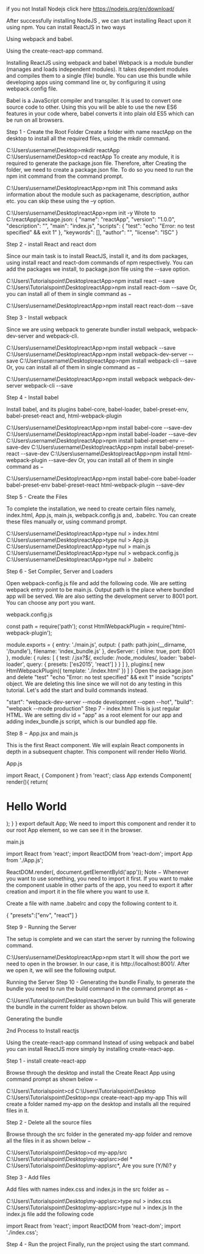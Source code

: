 if you not Install Nodejs click here https://nodejs.org/en/download/ 



After successfully installing NodeJS , we can start installing React upon it using npm. You can install ReactJS in two ways

Using webpack and babel.

Using the create-react-app command.

Installing ReactJS using webpack and babel
Webpack is a module bundler (manages and loads independent modules). It takes dependent modules and compiles them to a single (file) bundle. You can use this bundle while developing apps using command line or, by configuring it using webpack.config file.

Babel is a JavaScript compiler and transpiler. It is used to convert one source code to other. Using this you will be able to use the new ES6 features in your code where, babel converts it into plain old ES5 which can be run on all browsers.

Step 1 - Create the Root Folder
Create a folder with name reactApp on the desktop to install all the required files, using the mkdir command.

C:\Users\username\Desktop>mkdir reactApp
C:\Users\username\Desktop>cd reactApp
To create any module, it is required to generate the package.json file. Therefore, after Creating the folder, we need to create a package.json file. To do so you need to run the npm init command from the command prompt.

C:\Users\username\Desktop\reactApp>npm init
This command asks information about the module such as packagename, description, author etc. you can skip these using the –y option.

C:\Users\username\Desktop\reactApp>npm init -y
Wrote to C:\reactApp\package.json:
{
   "name": "reactApp",
   "version": "1.0.0",
   "description": "",
   "main": "index.js",
   "scripts": {
      "test": "echo \"Error: no test specified\" && exit 1"
   },
   "keywords": [],
   "author": "",
   "license": "ISC"
}

Step 2 - install React and react dom

Since our main task is to install ReactJS, install it, and its dom packages, using install react and react-dom commands of npm respectively. You can add the packages we install, to package.json file using the --save option.

C:\Users\Tutorialspoint\Desktop\reactApp>npm install react --save
C:\Users\Tutorialspoint\Desktop\reactApp>npm install react-dom --save
Or, you can install all of them in single command as −

C:\Users\username\Desktop\reactApp>npm install react react-dom --save

Step 3 - Install webpack

Since we are using webpack to generate bundler install webpack, webpack-dev-server and webpack-cli.

C:\Users\username\Desktop\reactApp>npm install webpack --save
C:\Users\username\Desktop\reactApp>npm install webpack-dev-server --save
C:\Users\username\Desktop\reactApp>npm install webpack-cli --save
Or, you can install all of them in single command as −

C:\Users\username\Desktop\reactApp>npm install webpack webpack-dev-server webpack-cli --save

Step 4 - Install babel

Install babel, and its plugins babel-core, babel-loader, babel-preset-env, babel-preset-react and, html-webpack-plugin

C:\Users\username\Desktop\reactApp>npm install babel-core --save-dev
C:\Users\username\Desktop\reactApp>npm install babel-loader --save-dev
C:\Users\username\Desktop\reactApp>npm install babel-preset-env --save-dev
C:\Users\username\Desktop\reactApp>npm install babel-preset-react --save-dev
C:\Users\username\Desktop\reactApp>npm install html-webpack-plugin --save-dev
Or, you can install all of them in single command as −

C:\Users\username\Desktop\reactApp>npm install babel-core babel-loader babel-preset-env 
   babel-preset-react html-webpack-plugin --save-dev

Step 5 - Create the Files

To complete the installation, we need to create certain files namely, index.html, App.js, main.js, webpack.config.js and, .babelrc. You can create these files manually or, using command prompt.

C:\Users\username\Desktop\reactApp>type nul > index.html
C:\Users\username\Desktop\reactApp>type nul > App.js
C:\Users\username\Desktop\reactApp>type nul > main.js
C:\Users\username\Desktop\reactApp>type nul > webpack.config.js
C:\Users\username\Desktop\reactApp>type nul > .babelrc

Step 6 - Set Compiler, Server and Loaders

Open webpack-config.js file and add the following code. We are setting webpack entry point to be main.js. Output path is the place where bundled app will be served. We are also setting the development server to 8001 port. You can choose any port you want.

webpack.config.js

const path = require('path');
const HtmlWebpackPlugin = require('html-webpack-plugin');

module.exports = {
   entry: './main.js',
   output: {
      path: path.join(__dirname, '/bundle'),
      filename: 'index_bundle.js'
   },
   devServer: {
      inline: true,
      port: 8001
   },
   module: {
      rules: [
         {
            test: /\.jsx?$/,
            exclude: /node_modules/,
            loader: 'babel-loader',
            query: {
               presets: ['es2015', 'react']
            }
         }
      ]
   },
   plugins:[
      new HtmlWebpackPlugin({
         template: './index.html'
      })
   ]
}
Open the package.json and delete "test" "echo \"Error: no test specified\" && exit 1" inside "scripts" object. We are deleting this line since we will not do any testing in this tutorial. Let's add the start and build commands instead.

"start": "webpack-dev-server --mode development --open --hot",
"build": "webpack --mode production"
Step 7 - index.html
This is just regular HTML. We are setting div id = "app" as a root element for our app and adding index_bundle.js script, which is our bundled app file.

<!DOCTYPE html>
<html lang = "en">
   <head>
      <meta charset = "UTF-8">
      <title>React App</title>
   </head>
   <body>
      <div id = "app"></div>
      <script src = 'index_bundle.js'></script>
   </body>
</html>

Step 8 − App.jsx and main.js

This is the first React component. We will explain React components in depth in a subsequent chapter. This component will render Hello World.

App.js

import React, { Component } from 'react';
class App extends Component{
   render(){
      return(
         <div>
            <h1>Hello World</h1>
         </div>
      );
   }
}
export default App;
We need to import this component and render it to our root App element, so we can see it in the browser.

main.js

import React from 'react';
import ReactDOM from 'react-dom';
import App from './App.js';

ReactDOM.render(<App />, document.getElementById('app'));
Note − Whenever you want to use something, you need to import it first. If you want to make the component usable in other parts of the app, you need to export it after creation and import it in the file where you want to use it.

Create a file with name .babelrc and copy the following content to it.

{
   "presets":["env", "react"]
}

Step 9 - Running the Server

The setup is complete and we can start the server by running the following command.

C:\Users\username\Desktop\reactApp>npm start
It will show the port we need to open in the browser. In our case, it is http://localhost:8001/. After we open it, we will see the following output.

Running the Server
Step 10 - Generating the bundle
Finally, to generate the bundle you need to run the build command in the command prompt as −

C:\Users\Tutorialspoint\Desktop\reactApp>npm run build
This will generate the bundle in the current folder as shown below.

Generating the bundle




2nd Process to Install reactjs

Using the create-react-app command
Instead of using webpack and babel you can install ReactJS more simply by installing create-react-app.

Step 1 - install create-react-app

Browse through the desktop and install the Create React App using command prompt as shown below −

C:\Users\Tutorialspoint>cd C:\Users\Tutorialspoint\Desktop\
C:\Users\Tutorialspoint\Desktop>npx create-react-app my-app
This will create a folder named my-app on the desktop and installs all the required files in it.

Step 2 - Delete all the source files

Browse through the src folder in the generated my-app folder and remove all the files in it as shown below −

C:\Users\Tutorialspoint\Desktop>cd my-app/src
C:\Users\Tutorialspoint\Desktop\my-app\src>del *
C:\Users\Tutorialspoint\Desktop\my-app\src\*, Are you sure (Y/N)? y

Step 3 - Add files

Add files with names index.css and index.js in the src folder as −

C:\Users\Tutorialspoint\Desktop\my-app\src>type nul > index.css
C:\Users\Tutorialspoint\Desktop\my-app\src>type nul > index.js
In the index.js file add the following code

import React from 'react';
import ReactDOM from 'react-dom';
import './index.css';

Step 4 - Run the project
Finally, run the project using the start command.